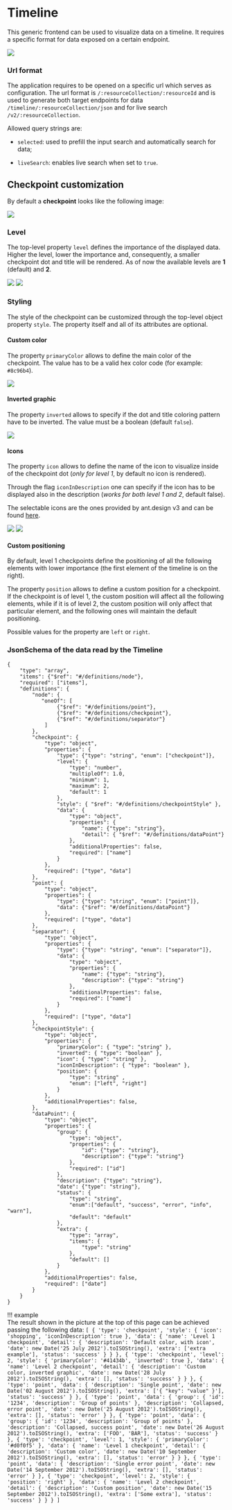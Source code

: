# Timeline

This generic frontend can be used to visualize data on a timeline. It requires a specific format for data exposed on a 
certain endpoint.

![](img/timeline_1.png)

### Url format

The application requires to be opened on a specific url which serves as configuration. The url format is
`/:resourceCollection/:resourceId` and is used to generate both target endpoints for data 
`/timeline/:resourceCollection/json` and for live search `/v2/:resourceCollection`.
 
Allowed query strings are:

- `selected`: used to prefill the input search and automatically search for data;

- `liveSearch`: enables live search when set to `true`.

## Checkpoint customization

By default a **checkpoint** looks like the following image:

![](img/timeline_checkpoint_1.png)

### Level

The top-level property `level` defines the importance of the displayed data. Higher the level, lower the importance and, consequently,
a smaller checkpoint dot and title will be rendered. As of now the available levels are **1** (default) and **2**.

![](img/timeline_checkpoint_2.png)
![](img/timeline_checkpoint_3.png)

### Styling

The style of the checkpoint can be customized through the top-level object property `style`. The property itself and all
of its attributes are optional.

#### Custom color

The property `primaryColor` allows to define the main color of the checkpoint. The value has to be a valid hex color
code (for example: `#8c96b4`).

![](img/timeline_checkpoint_4.png)

#### Inverted graphic

The property `inverted` allows to specify if the dot and title coloring pattern have to be inverted. The value must be a boolean
(default `false`).

![](img/timeline_checkpoint_5.png)

#### Icons

The property `icon` allows to define the name of the icon to visualize inside of the checkpoint dot (*only for level 1*, 
by default no icon is rendered).

Through the flag `iconInDescription` one can specify if the icon has to be displayed also in the description (*works for
both level 1 and 2*, default false).

The selectable icons are the ones provided by ant.design v3 and can be found [here](https://3x.ant.design/components/icon/).

![](img/timeline_checkpoint_6.png)
![](img/timeline_checkpoint_7.png)

#### Custom positioning

By default, level 1 checkpoints define the positioning of all the following elements with lower importance (the first element of the timeline
is on the right). 

The property `position` allows to define a custom position for a checkpoint. If the checkpoint is of level 1, the custom
position will affect all the following elements, while if it is of level 2, the custom position will only affect that
particular element, and the following ones will maintain the default positioning.

Possible values for the property are `left` or `right`.

### JsonSchema of the data read by the Timeline

```
{
    "type": "array",
    "items": {"$ref": "#/definitions/node"},
    "required": ["items"],
    "definitions": {
        "node": {
           "oneOf": [
                {"$ref": "#/definitions/point"},
                {"$ref": "#/definitions/checkpoint"},
                {"$ref": "#/definitions/separator"}
            ]
        },
        "checkpoint": {
            "type": "object",
            "properties": {
                "type": {"type": "string", "enum": ["checkpoint"]},
                "level": {
                    "type": "number",
                    "multipleOf": 1.0,
                    "minimum": 1,
                    "maximum": 2,
                    "default": 1
                },
                "style": { "$ref": "#/definitions/checkpointStyle" },
                "data": {
                    "type": "object",
                    "properties": {
                        "name": {"type": "string"},
                        "detail": { "$ref": "#/definitions/dataPoint"}
                    },
                    "additionalProperties": false,
                    "required": ["name"]
                }
            },
            "required": ["type", "data"]
        },
        "point": {
            "type": "object",
            "properties": {
                "type": {"type": "string", "enum": ["point"]},
                "data": {"$ref": "#/definitions/dataPoint"}
            },
            "required": ["type", "data"]
        },
        "separator": {
            "type": "object",
            "properties": {
                "type": {"type": "string", "enum": ["separator"]},
                "data": {
                    "type": "object",
                    "properties": {
                        "name": {"type": "string"},
                        "description": {"type": "string"}
                    },
                    "additionalProperties": false,
                    "required": ["name"]
                }
            },
            "required": ["type", "data"]
        },
        "checkpointStyle": {
            "type": "object",
            "properties": {
                "primaryColor": { "type": "string" },
                "inverted": { "type": "boolean" },
                "icon": { "type": "string" },
                "iconInDescription": { "type": "boolean" },
                "position": { 
                    "type": "string" ,
                    "enum": ["left", "right"]
                }
            },
            "additionalProperties": false,
        },
        "dataPoint": {
            "type": "object",
            "properties": {
                "group": {
                    "type": "object",
                    "properties": {
                        "id": {"type": "string"},
                        "description": {"type": "string"}
                    },
                    "required": ["id"]
                },
                "description": {"type": "string"},
                "date": {"type": "string"},
                "status": {
                    "type": "string",
                    "enum":["default", "success", "error", "info", "warn"],
                    "default": "default"
                },
                "extra": {
                    "type": "array",
                    "items": {
                        "type": "string"
                    },
                    "default": []
                }
            },
            "additionalProperties": false,
            "required": ["date"]
        }
    }
}
```

!!! example   
    The result shown in the picture at the top of this page can be achieved passing the following data:
    ```
    [
        {
          'type': 'checkpoint',
          'style': {
            'icon': 'shopping',
            'iconInDescription': true
          },
          'data': {
            'name': 'Level 1 checkpoint',
            'detail': {
              'description': 'Default color, with icon',
              'date': new Date('25 July 2012').toISOString(),
              'extra': ['extra example'],
              'status': 'success'
            }
          }
        },
        {
          'type': 'checkpoint',
          'level': 2,
          'style': {
            'primaryColor': '#41434b',
            'inverted': true
          },
          'data': {
            'name': 'Level 2 checkpoint',
            'detail': {
              'description': 'Custom color, inverted graphic',
              'date': new Date('28 July 2012').toISOString(),
              'extra': [],
              'status': 'success'
            }
          }
        },
        {
          'type': 'point',
          'data': {
            'description': 'Single point',
            'date': new Date('02 August 2012').toISOString(),
            'extra': ['{ "key": "value" }'],
            'status': 'success'
          }
        },
        {
          'type': 'point',
          'data': {
            'group': {
              'id': '1234',
              'description': 'Group of points'
            },
            'description': 'Collapsed, error point',
            'date': new Date('25 August 2012').toISOString(),
            'extra': [],
            'status': 'error'
          }
        },
        {
          'type': 'point',
          'data': {
            'group': {
              'id': '1234',
              'description': 'Group of points'
            },
            'description': 'Collapsed, success point',
            'date': new Date('26 August 2012').toISOString(),
            'extra': ['FOO', 'BAR'],
            'status': 'success'
          }
        },
        {
          'type': 'checkpoint',
          'level': 1,
          'style': {
            'primaryColor': '#d0f0f5'
          },
          'data': {
            'name': 'Level 1 checkpoint',
            'detail': {
              'description': 'Custom color',
              'date': new Date('10 September 2012').toISOString(),
              'extra': [],
              'status': 'error'
            }
          }
        },
        {
          'type': 'point',
          'data': {
            'description': 'Single error point',
            'date': new Date('14 September 2012').toISOString(),
            'extra': [],
            'status': 'error'
          }
        },
        {
          'type': 'checkpoint',
          'level': 2,
          'style': {
            'position': 'right'
          },
          'data': {
            'name': 'Level 2 checkpoint',
            'detail': {
              'description': 'Custom position',
              'date': new Date('15 September 2012').toISOString(),
              'extra': ['Some extra'],
              'status': 'success'
            }
          }
        }
    ]
    ```
